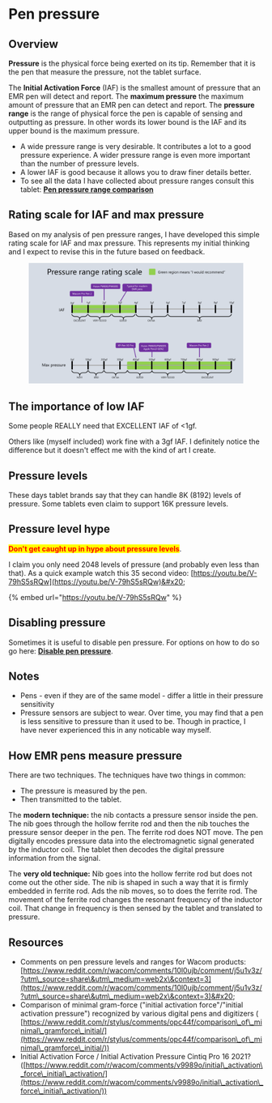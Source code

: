 # Pen pressure

## Overview

**Pressure** is the physical force being exerted on its tip. Remember that it is the pen that measure the pressure, not the tablet surface.&#x20;

The **Initial Activation Force** (IAF) is the smallest amount of pressure that an EMR pen will detect and report. The **maximum pressure** the maximum amount of pressure that an EMR pen can detect and report. The **pressure range** is the range of physical force the pen is capable of sensing and outputting as pressure. In other words its lower bound is the IAF and its upper bound is the maximum pressure.

* A wide pressure range is very desirable. It contributes a lot to a good pressure experience. A wider pressure range is even more important than the number of pressure levels.
* A lower IAF is good because it allows you to draw finer details better. &#x20;
* To see all the data I have collected about pressure ranges consult this tablet: [**Pen pressure range comparison**](pen-pressure-range-comparison.md)

## Rating scale for IAF and max pressure

Based on my analysis of pen pressure ranges, I have developed this simple rating scale for IAF and max pressure. This represents my initial thinking and I expect to revise this in the future based on feedback.

<figure><img src="../../.gitbook/assets/image (409).png" alt=""><figcaption></figcaption></figure>

## The importance of low IAF

Some people REALLY need that EXCELLENT IAF of <1gf.&#x20;

Others like (myself included) work fine with a 3gf IAF. I definitely notice the difference but it doesn't effect me with the kind of art I create.

## Pressure levels

These days tablet brands say that they can handle 8K (8192) levels of pressure. Some tablets even claim to support 16K pressure levels.

## Pressure level hype

<mark style="color:red;">**Don't get caught up in hype about pressure levels**</mark>.&#x20;

I claim you only need 2048 levels of pressure (and probably even less than that). As a quick example watch this 35 second video: [https://youtu.be/V-79hS5sRQw](https://youtu.be/V-79hS5sRQw)&#x20;

{% embed url="https://youtu.be/V-79hS5sRQw" %}

## Disabling pressure

Sometimes it is useful to disable pen pressure. For options on how to do so go here: [**Disable pen pressure**](disable-pen-pressure.md).

## Notes

* Pens - even if they are of the same model - differ a little in their pressure sensitivity
* Pressure sensors are subject to wear. Over time, you may find that a pen is less sensitive to pressure than it used to be. Though in practice, I have never experienced this in any noticable way myself.

## How EMR pens measure pressure

There are two techniques. The techniques have two things in common:

* The pressure is measured by the pen.
* Then transmitted to the tablet.

The **modern technique:** the nib contacts a pressure sensor inside the pen. The nib goes through the hollow ferrite rod and then the nib touches the pressure sensor deeper in the pen. The ferrite rod does NOT move. The pen digitally encodes pressure data into the electromagnetic signal generated by the inductor coil. The tablet then decodes the digital pressure information from the signal.

The **very old technique:** Nib goes into the hollow ferrite rod but does not come out the other side. The nib is shaped in such a way that it is firmly embedded in ferrite rod. Ads the nib moves, so to does the ferrite rod. The movement of the ferrite rod changes the resonant frequency of the inductor coil. That change in frequency is then sensed by the tablet and translated to pressure.

## Resources

* Comments on pen pressure levels and ranges for Wacom products: [https://www.reddit.com/r/wacom/comments/10l0ujb/comment/j5u1v3z/?utm\_source=share\&utm\_medium=web2x\&context=3](https://www.reddit.com/r/wacom/comments/10l0ujb/comment/j5u1v3z/?utm\_source=share\&utm\_medium=web2x\&context=3)&#x20;
* Comparison of minimal gram-force ("initial activation force"/"initial activation pressure") recognized by various digital pens and digitizers ( [https://www.reddit.com/r/stylus/comments/opc44f/comparison\_of\_minimal\_gramforce\_initial/](https://www.reddit.com/r/stylus/comments/opc44f/comparison\_of\_minimal\_gramforce\_initial/))
* Initial Activation Force / Initial Activation Pressure Cintiq Pro 16 2021? ([https://www.reddit.com/r/wacom/comments/v9989o/initial\_activation\_force\_initial\_activation/](https://www.reddit.com/r/wacom/comments/v9989o/initial\_activation\_force\_initial\_activation/))

